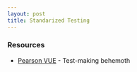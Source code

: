 ```yaml
---
layout: post
title: Standarized Testing
---
```


### Resources
* [Pearson VUE](http://home.pearsonvue.com/Home.aspx) - Test-making behemoth
